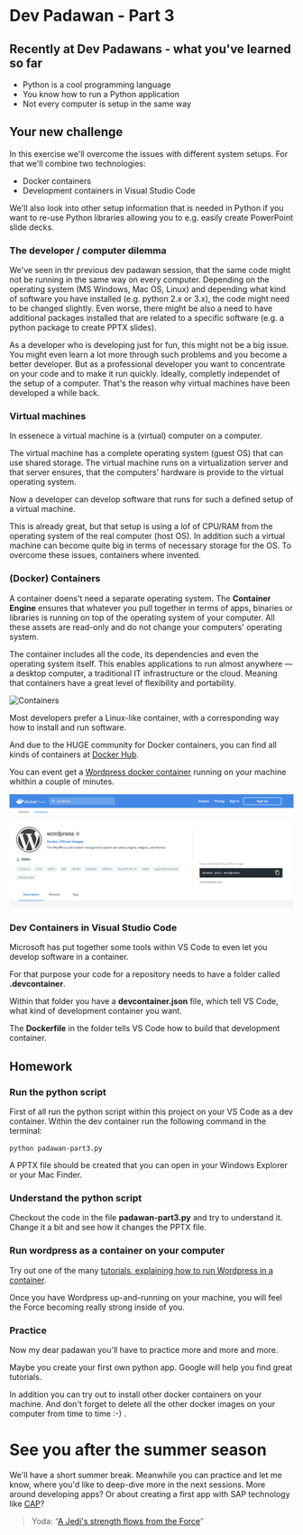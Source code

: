 # Dev Padawan - Part 3

## Recently at Dev Padawans - what you've learned so far

- Python is a cool programming language
- You know how to run a Python application
- Not every computer is setup in the same way

## Your new challenge

In this exercise we'll overcome the issues with different system setups. For that we'll combine two technologies:

- Docker containers
- Development containers in Visual Studio Code

We'll also look into other setup information that is needed in Python if you want to re-use Python libraries allowing you to e.g. easily create PowerPoint slide decks.

### The developer / computer dilemma

We've seen in thr previous dev padawan session, that the same code might not be running in the same way on every computer. Depending on the operating system (MS Windows, Mac OS, Linux) and depending what kind of software you have installed (e.g. python 2.x or 3.x), the code might need to be changed slightly. Even worse, there might be also a need to have additional packages installed that are related to a specific software (e.g. a python package to create PPTX slides).

As a developer who is developing just for fun, this might not be a big issue. You might even learn a lot more through such problems and you become a better developer. But as a professional developer you want to concentrate on your code and to make it run quickly. Ideally, completly independet of the setup of a computer. That's the reason why virtual machines have been developed a while back.

### Virtual machines

In essenece a virtual machine is a (virtual) computer on a computer. 

The virtual machine has a complete operating system (guest OS) that can use shared storage. The virtual machine runs on a virtualization server and that server ensures, that the computers' hardware is provide to the virtual operating system.

Now a developer can develop software that runs for such a defined setup of a virtual machine.

This is already great, but that setup is using a lof of CPU/RAM from the operating system of the real computer (host OS). In addition such a virtual machine can become quite big in terms of necessary storage for the OS. To overcome these issues, containers where invented.

### (Docker) Containers

A container doens't need a separate operating system. The **Container Engine** ensures that whatever you pull together in terms of apps, binaries or libraries is running on top of the operating system of your computer. All these assets are read-only and do not change your computers' operating system.

The container includes all the code, its dependencies and even the operating system itself. This enables applications to run almost anywhere — a desktop computer, a traditional IT infrastructure or the cloud. Meaning that containers have a great level of flexibility and portability.

![Containers](https://www.netapp.com/media/Screen-Shot-2018-03-20-at-9.24.09-AM_tcm19-56643.png?v=85344)

Most developers prefer a Linux-like container, with a corresponding way how to install and run software.

And due to the HUGE community for Docker containers, you can find all kinds of containers at [Docker Hub](https://hub.docker.com/).

You can event get a [Wordpress docker container](https://hub.docker.com/_/wordpress) running on your machine whithin a couple of minutes.

![Containers](dockerwordpress.png)

### Dev Containers in Visual Studio Code 

Microsoft has put together some tools within VS Code to even let you develop software in a container. 

For that purpose your code for a repository needs to have a folder called **.devcontainer**. 

Within that folder you have a **devcontainer.json** file, which tell VS Code, what kind of development container you want. 

The **Dockerfile** in the folder tells VS Code how to build that development container.

## Homework

### Run the python script

First of all run the python script within this project on your VS Code as a dev container.
Within the dev container run the following command in the terminal:
````
python padawan-part3.py
````
A PPTX file should be created that you can open in your Windows Explorer or your Mac Finder.

### Understand the python script

Checkout the code in the file **padawan-part3.py** and try to understand it. Change it a bit and see how it changes the PPTX file.

### Run wordpress as a container on your computer

Try out one of the many [tutorials, explaining how to run Wordpress in a container](https://themeisle.com/blog/local-wordpress-development-using-docker/).

Once you have Wordpress up-and-running on your machine, you will feel the Force becoming really strong inside of you.

### Practice

Now my dear padawan you'll have to practice more and more and more.

Maybe you create your first own python app. Google will help you find great tutorials.

In addition you can try out to install other docker containers on your machine. And don't forget to delete all the other docker images on your computer from time to time :-) .

# See you after the summer season

We'll have a short summer break. Meanwhile you can practice and let me know, where you'd like to deep-dive more in the next sessions. More around developing apps? Or about creating a first app with SAP technology like [CAP](https://cap.cloud.sap/docs/)?

> Yoda: “[A Jedi's strength flows from the Force](https://www.youtube.com/watch?v=gONQCIevSN0)”
